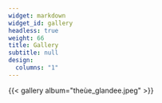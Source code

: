 ```yaml
---
widget: markdown
widget_id: gallery
headless: true
weight: 66
title: Gallery
subtitle: null
design:
  columns: "1"
---
```

{{< gallery album="theùe_glandee.jpeg" >}}